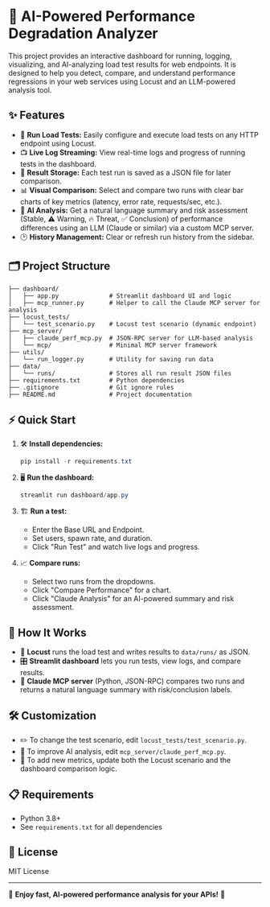 # 🚀 AI-Powered Performance Degradation Analyzer

This project provides an interactive dashboard for running, logging, visualizing, and AI-analyzing load test results for web endpoints. It is designed to help you detect, compare, and understand performance regressions in your web services using Locust and an LLM-powered analysis tool.

## ✨ Features

- 🏃 **Run Load Tests:** Easily configure and execute load tests on any HTTP endpoint using Locust.
- 📺 **Live Log Streaming:** View real-time logs and progress of running tests in the dashboard.
- 💾 **Result Storage:** Each test run is saved as a JSON file for later comparison.
- 📊 **Visual Comparison:** Select and compare two runs with clear bar charts of key metrics (latency, error rate, requests/sec, etc.).
- 🤖 **AI Analysis:** Get a natural language summary and risk assessment (Stable, ⚠️ Warning, 🔥 Threat, ✅ Conclusion) of performance differences using an LLM (Claude or similar) via a custom MCP server.
- 🕑 **History Management:** Clear or refresh run history from the sidebar.

## 🗂️ Project Structure

```
├── dashboard/
│   ├── app.py              # Streamlit dashboard UI and logic
│   ├── mcp_runner.py       # Helper to call the Claude MCP server for analysis
├── locust_tests/
│   └── test_scenario.py    # Locust test scenario (dynamic endpoint)
├── mcp_server/
│   ├── claude_perf_mcp.py  # JSON-RPC server for LLM-based analysis
│   └── mcp/                # Minimal MCP server framework
├── utils/
│   └── run_logger.py       # Utility for saving run data
├── data/
│   └── runs/               # Stores all run result JSON files
├── requirements.txt        # Python dependencies
├── .gitignore              # Git ignore rules
├── README.md               # Project documentation
```

## ⚡ Quick Start

1. 🛠️ **Install dependencies:**
   ```powershell
   pip install -r requirements.txt
   ```

2. 🖥️ **Run the dashboard:**
   ```powershell
   streamlit run dashboard/app.py
   ```

3. 🏗️ **Run a test:**
   - Enter the Base URL and Endpoint.
   - Set users, spawn rate, and duration.
   - Click "Run Test" and watch live logs and progress.

4. 📈 **Compare runs:**
   - Select two runs from the dropdowns.
   - Click "Compare Performance" for a chart.
   - Click "Claude Analysis" for an AI-powered summary and risk assessment.

## 🧠 How It Works

- 🐍 **Locust** runs the load test and writes results to `data/runs/` as JSON.
- 🎛️ **Streamlit dashboard** lets you run tests, view logs, and compare results.
- 🤖 **Claude MCP server** (Python, JSON-RPC) compares two runs and returns a natural language summary with risk/conclusion labels.

## 🛠️ Customization

- ✏️ To change the test scenario, edit `locust_tests/test_scenario.py`.
- 🧩 To improve AI analysis, edit `mcp_server/claude_perf_mcp.py`.
- 📐 To add new metrics, update both the Locust scenario and the dashboard comparison logic.

## 📋 Requirements
- Python 3.8+
- See `requirements.txt` for all dependencies

## 📄 License
MIT License

---

🎉 **Enjoy fast, AI-powered performance analysis for your APIs!** 🚦
